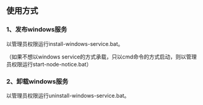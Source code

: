 ## 使用方式
### 1、发布windows服务  
以管理员权限运行install-windows-service.bat。  
  
（如果不想以windows service的方式承载，只以cmd命令的方式启动，则以管理员权限运行start-node-notice.bat）

### 2、卸载windows服务    
以管理员权限运行uninstall-windows-service.bat。   

